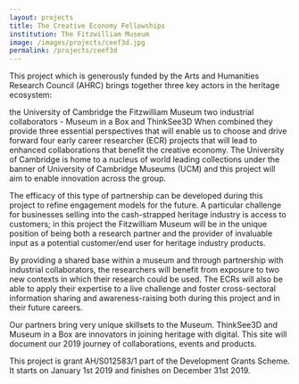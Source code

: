 ```yaml
---
layout: projects
title: The Creative Economy Fellowships
institution: The Fitzwilliam Museum
image: /images/projects/ceef3d.jpg
permalink: /projects/ceef3d
---
```

This project which is generously funded by the Arts and Humanities Research Council (AHRC) brings together three key actors in the heritage ecosystem:

the University of Cambridge
the Fitzwilliam Museum
two industrial collaborators - Museum in a Box and ThinkSee3D
When combined they provide three essential perspectives that will enable us to choose and drive forward four early career researcher (ECR) projects that will lead to enhanced collaborations that benefit the creative economy. The University of Cambridge is home to a nucleus of world leading collections under the banner of University of Cambridge Museums (UCM) and this project will aim to enable innovation across the group.

The efficacy of this type of partnership can be developed during this project to refine engagement models for the future. A particular challenge for businesses selling into the cash-strapped heritage industry is access to customers; in this project the Fitzwilliam Museum will be in the unique position of being both a research partner and the provider of invaluable input as a potential customer/end user for heritage industry products.

By providing a shared base within a museum and through partnership with industrial collaborators, the researchers will benefit from exposure to two new contexts in which their research could be used. The ECRs will also be able to apply their expertise to a live challenge and foster cross-sectoral information sharing and awareness-raising both during this project and in their future careers.

Our partners bring very unique skillsets to the Museum. ThinkSee3D and Museum in a Box are innovators in joining heritage with digital. This site will document our 2019 journey of collaborations, events and products.

This project is grant AH/S012583/1 part of the Development Grants Scheme. It starts on January 1st 2019 and finishes on December 31st 2019.
